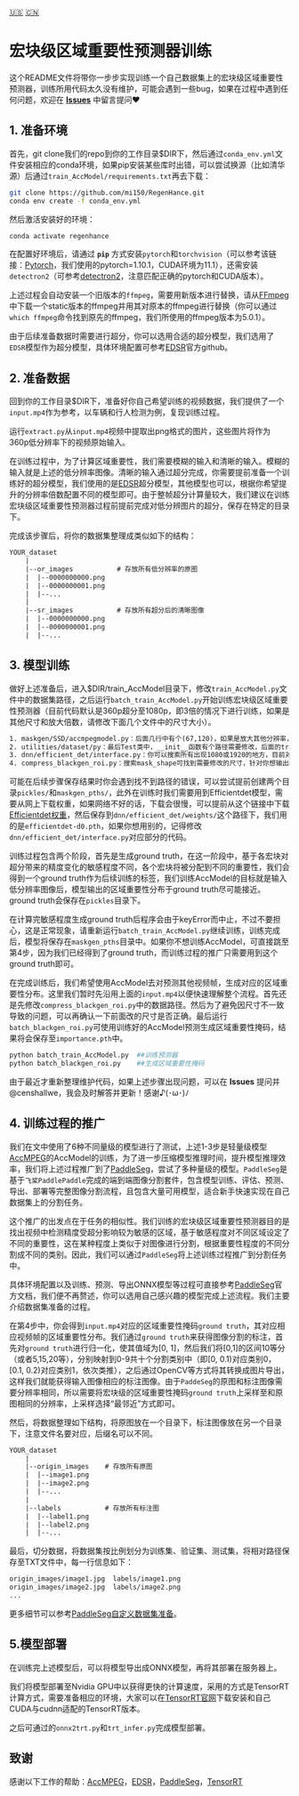 [🇺🇸](/train.md "English") [🇨🇳](/train-cn.md "Simplified Chinese")

# 宏块级区域重要性预测器训练

这个README文件将带你一步步实现训练一个自己数据集上的宏块级区域重要性预测器，训练所用代码太久没有维护，可能会遇到一些bug，如果在过程中遇到任何问题，欢迎在 **[Issues](https://github.com/mi150/RegenHance/issues)** 中留言提问❤

## 1. 准备环境

首先，git clone我们的repo到你的工作目录$DIR下，然后通过`conda_env.yml`文件安装相应的conda环境，如果pip安装某些库时出错，可以尝试换源（比如清华源）后通过`train_AccModel/requirements.txt`再去下载：

```bash
git clone https://github.com/mi150/RegenHance.git
conda env create -f conda_env.yml
```

然后激活安装好的环境：

```bash
conda activate regenhance
```

在配置好环境后，请通过 **`pip`** 方式安装`pytorch`和`torchvision`（可以参考该链接：[Pytorch](https://pytorch.org/get-started/locally/)，我们使用的pytorch=1.10.1，CUDA环境为11.1），还需安装`detectron2`（可参考[detectron2](https://github.com/facebookresearch/detectron2/blob/main/INSTALL.md)，注意匹配正确的pytorch和CUDA版本）。

上述过程会自动安装一个旧版本的`ffmpeg`，需要用新版本进行替换，请从[FFmpeg](https://johnvansickle.com/ffmpeg/)中下载一个static版本的ffmpeg并用其对原本的ffmpeg进行替换（你可以通过`which ffmpeg`命令找到原先的ffmpeg，我们所使用的ffmpeg版本为5.0.1）。

由于后续准备数据时需要进行超分，你可以选用合适的超分模型，我们选用了`EDSR`模型作为超分模型，具体环境配置可参考[EDSR](https://github.com/sanghyun-son/EDSR-PyTorch)官方github。

## 2. 准备数据

回到你的工作目录$DIR下，准备好你自己希望训练的视频数据，我们提供了一个`input.mp4`作为参考，以车辆和行人检测为例，复现训练过程。

运行`extract.py`从`input.mp4`视频中提取出png格式的图片，这些图片将作为360p低分辨率下的视频原始输入。

在训练过程中，为了计算区域重要性，我们需要模糊的输入和清晰的输入。模糊的输入就是上述的低分辨率图像。清晰的输入通过超分完成，你需要提前准备一个训练好的超分模型，我们使用的是[EDSR](https://github.com/sanghyun-son/EDSR-PyTorch)超分模型，其他模型也可以，根据你希望提升的分辨率倍数配置不同的模型即可。由于整帧超分计算量较大，我们建议在训练宏块级区域重要性预测器过程前提前完成对低分辨图片的超分，保存在特定的目录下。

完成该步骤后，将你的数据集整理成类似如下的结构：

```tex
YOUR_dataset
    |
    |--or_images           # 存放所有低分辨率的原图
    |  |--0000000000.png
    |  |--0000000001.png
    |  |--...
    |
    |--sr_images           # 存放所有超分后的清晰图像
    |  |--0000000000.png
    |  |--0000000001.png
    |  |--...
```

## 3. 模型训练

做好上述准备后，进入$DIR/train_AccModel目录下，修改`train_AccModel.py`文件中的数据集路径，之后运行`batch_train_AccModel.py`开始训练宏块级区域重要性预测器（目前代码默认是360p超分至1080p，即3倍的情况下进行训练，如果是其他尺寸和放大倍数，请修改下面几个文件中的尺寸大小）。

```tex
1. maskgen/SSD/accmpegmodel.py：后面几行中有个(67,120)，如果是放大其他分辨率，比如720p，就可以替换为(45,80)。
2. utilities/dataset/py：最后Test类中，__init__函数有个路径需要修改，后面的transform_in中，如果你的初始输入不是360p的话，也需要进行修改。
3. dnn/efficient_det/interface.py：你可以搜索所有出现1080或1920的地方，目前对应的是1080p，如果你是放大到其他分辨率，别犹豫，改它。
4. compress_blackgen_roi.py：搜索mask_shape可找到需要修改的尺寸，针对你想输出的mask尺寸，修改成对应的大小即可，注意和1中的accmpegmodel.py里的尺寸对应，至于上取整还是下取整都可以，看你的想法。
```

可能在后续步骤保存结果时你会遇到找不到路径的错误，可以尝试提前创建两个目录`pickles/`和`maskgen_pths/`，此外在训练时我们需要用到Efficientdet模型，需要从网上下载权重，如果网络不好的话，下载会很慢，可以提前从这个链接中下载[Efficientdet权重](https://github.com/zylo117/Yet-Another-EfficientDet-Pytorch)，然后保存到`dnn/efficient_det/weights/`这个路径下，我们用的是`efficientdet-d0.pth`，如果你想用别的，记得修改`dnn/efficient_det/interface.py`对应部分的代码。

训练过程包含两个阶段，首先是生成ground truth，在这一阶段中，基于各宏块对超分带来的精度变化的敏感程度不同，各个宏块将被分配到不同的重要性，我们会得到一个ground truth作为后续训练的标签，我们训练AccModel的目标就是输入低分辨率图像后，模型输出的区域重要性分布于ground truth尽可能接近。ground truth会保存在`pickles`目录下。

在计算完敏感程度生成ground truth后程序会由于keyError而中止，不过不要担心，这是正常现象，请重新运行`batch_train_AccModel.py`继续训练，训练完成后，模型将保存在`maskgen_pths`目录中。如果你不想训练AccModel，可直接跳至第4步，因为我们已经得到了ground truth，而训练过程的推广只需要用到这个ground truth即可。

在完成训练后，我们希望使用AccModel去对预测其他视频帧，生成对应的区域重要性分布。这里我们暂时先沿用上面的`input.mp4`以便快速理解整个流程。首先还是先修改`compress_blackgen_roi.py`中的数据路径。然后为了避免因尺寸不一致导致的问题，可以再确认一下前面改的尺寸是否正确。最后运行`batch_blackgen_roi.py`可使用训练好的AccModel预测生成区域重要性掩码，结果将会保存至`importance.pth`中。

```python
python batch_train_AccModel.py  ##训练预测器
python batch_blackgen_roi.py    ##生成区域重要性掩码
```

由于最近才重新整理维护代码，如果上述步骤出现问题，可以在 **Issues** 提问并@censhallwe，我会及时解答并更新！感谢♪(･ω･)ﾉ

## 4. 训练过程的推广

我们在文中使用了6种不同量级的模型进行了测试，上述1-3步是轻量级模型[AccMPEG](https://github.com/KuntaiDu/AccMPEG/)的AccModel的训练，为了进一步压缩模型推理时间，提升模型推理效率，我们将上述过程推广到了[PaddleSeg](https://github.com/PaddlePaddle/PaddleSeg)，尝试了多种量级的模型。`PaddleSeg`是基于`飞桨PaddlePaddle`完成的端到端图像分割套件，包含模型训练、评估、预测、导出、部署等完整图像分割流程，且包含大量可用模型，适合新手快速实现在自己数据集上的分割任务。

这个推广的出发点在于任务的相似性。我们训练的宏块级区域重要性预测器目的是找出视频中检测精度受超分影响较为敏感的区域，基于敏感程度对不同区域设定了不同的重要性，这在某种程度上类似于对图像进行分割，根据重要性程度的不同分割成不同的类别。因此，我们可以通过`PaddleSeg`将上述训练过程推广到分割任务中。

具体环境配置以及训练、预测、导出ONNX模型等过程可直接参考[PaddleSeg](https://github.com/PaddlePaddle/PaddleSeg)官方文档，我们便不再赘述，你可以选用自己感兴趣的模型完成上述流程。我们主要介绍数据集准备的过程。

在第4步中，你会得到`input.mp4`对应的区域重要性掩码`ground truth`，其对应相应视频帧的区域重要性分布。我们通过`ground truth`来获得图像分割的标注，首先对`ground truth`进行归一化，使其值域为[0, 1]，然后我们将[0,1]的区间10等分（或者5,15,20等），分别映射到0-9共十个分割类别中（即[0, 0.1)对应类别0，[0.1, 0.2)对应类别1，依次类推），之后通过OpenCV等方式将其转换成图片导出，这样我们就能获得输入图像相应的标注图像。由于`PaddeSeg`的原图和标注图像需要分辨率相同，所以需要将宏块级的区域重要性掩码`ground truth`上采样至和原图相同的分辨率，上采样选择“最邻近”方式即可。

然后，将数据整理如下结构，将原图放在一个目录下，标注图像放在另一个目录下，注意文件名要对应，后缀名可以不同。

```tex
YOUR_dataset
    |
    |--origin_images    # 存放所有原图
    |  |--image1.png
    |  |--image2.png
    |  |--...
    |
    |--labels           # 存放所有标注图
    |  |--label1.png
    |  |--label2.png
    |  |--...
```

最后，切分数据，将数据集按比例划分为训练集、验证集、测试集，将相对路径保存至TXT文件中，每一行信息如下：

```tex
origin_images/image1.jpg  labels/image1.png
origin_images/image2.jpg  labels/image2.png
...
```

更多细节可以参考[PaddleSeg自定义数据集准备](https://github.com/PaddlePaddle/PaddleSeg/blob/release/2.9.1/docs/data/marker/marker_cn.md)。

## 5.模型部署

在训练完上述模型后，可以将模型导出成ONNX模型，再将其部署在服务器上。

我们将模型部署至Nvidia GPU中以获得更快的计算速度，采用的方式是TensorRT计算方式，需要准备相应的环境，大家可以在[TensorRT官网](https://developer.nvidia.com/tensorrt)下载安装和自己CUDA与cudnn适配的TensorRT版本。

之后可通过的`onnx2trt.py`和`trt_infer.py`完成模型部署。

## 致谢

感谢以下工作的帮助：[AccMPEG](https://github.com/KuntaiDu/AccMPEG/)，[EDSR](https://github.com/sanghyun-son/EDSR-PyTorch)，[PaddleSeg](https://github.com/PaddlePaddle/PaddleSeg)，[TensorRT](https://github.com/NVIDIA/TensorRT)
